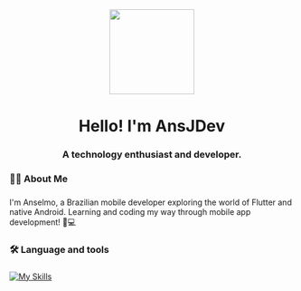 <div align="center">
  <img height="150" src="https://camo.githubusercontent.com/62da68eb62b1e5f175f7d1f0191dd89a653d7908feb22d37d4a0ab07365d6791/68747470733a2f2f6d656469612e67697068792e636f6d2f6d656469612f4d3967624264396e6244724f5475314d71782f67697068792e676966"  />
</div>

<h1 align="center">Hello! I'm AnsJDev</h1>
<h3 align="center">A technology enthusiast and developer.</h3>

###

<h3 align="left">👩‍💻  About Me</h3>

###

<p align="left">I'm Anselmo, a Brazilian mobile developer exploring the world of Flutter and native Android. Learning and coding my way through mobile app development! 📱💻</p>

###

<h3 align="left">🛠 Language and tools</h3>

###

[![My Skills](https://skillicons.dev/icons?i=dart,flutter,androidstudio,kotlin,javascript)](https://skillicons.dev)
<!-- ![Dart](https://img.shields.io/badge/dart-%230175C2.svg?style=for-the-badge&logo=dart&logoColor=white) ![Flutter](https://img.shields.io/badge/Flutter-%2302569B.svg?style=for-the-badge&logo=Flutter&logoColor=white) ![Kotlin](https://img.shields.io/badge/kotlin-%230095D5.svg?style=for-the-badge&logo=kotlin&logoColor=white) ![JavaScript](https://img.shields.io/badge/javascript-%23323330.svg?style=for-the-badge&logo=javascript&logoColor=%23F7DF1E)

